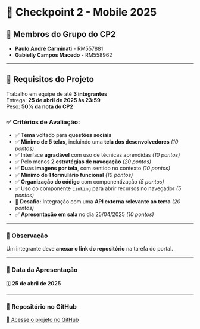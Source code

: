 # 🎯 Checkpoint 2 - Mobile 2025

## 📌 Membros do Grupo do CP2
- **Paulo André Carminati** - RM557881  
- **Gabielly Campos Macedo** - RM558962  

---

## 📝 Requisitos do Projeto

Trabalho em equipe de até **3 integrantes**  
Entrega: **25 de abril de 2025 às 23:59**  
Peso: **50% da nota do CP2**

### ✅ Critérios de Avaliação:

- ✅ **Tema** voltado para **questões sociais**
- ✅ **Mínimo de 5 telas**, incluindo uma **tela dos desenvolvedores** *(10 pontos)*
- ✅ Interface **agradável** com uso de técnicas aprendidas *(10 pontos)*
- ✅ Pelo menos **2 estratégias de navegação** *(20 pontos)*
- ✅ **Duas imagens por tela**, com sentido no contexto *(10 pontos)*
- ✅ **Mínimo de 1 formulário funcional** *(10 pontos)*
- ✅ **Organização do código** com componentização *(5 pontos)*
- ✅ Uso do componente `Linking` para abrir recursos no navegador *(5 pontos)*
- 🌟 **Desafio:** Integração com uma **API externa relevante ao tema** *(20 pontos)*
- ✅ **Apresentação em sala** no dia 25/04/2025 *(10 pontos)*

---

### 📌 Observação
Um integrante deve **anexar o link do repositório** na tarefa do portal.

---

### 📅 Data da Apresentação
🗓️ **25 de abril de 2025**

---

### 📁 Repositório no GitHub
[🔗 Acesse o projeto no GitHub](https://github.com/carmipa/mobile_aplication_development_CP_1SEM/tree/main/cp2/Cp2_api)
